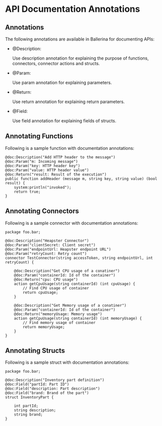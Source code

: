 # API Documentation Annotations

## Annotations

The following annotations are available in Ballerina for documenting APIs:

- @Description: 

    Use description annotation for explaining the purpose of functions, connectors, connector actions and structs.
       
- @Param:

    Use param annotation for explaining parameters.
    
- @Return:

    Use return annotation for explaining return parameters.

- @Field:

    Use field annotation for explaining fields of structs.
     
## Annotating Functions

Following is a sample function with documentation annotations:

````
@doc:Description("Add HTTP header to the message")
@doc:Param("m: Incoming message")
@doc:Param("key: HTTP header key")
@doc:Param("value: HTTP header value")
@doc:Return("result: Result of the execution")
public function addHeader (message m, string key, string value) (bool result) {
    system:println("invoked");
    return true;
}
````

## Annotating Connectors

Following is a sample connector with documentation annotations:

````
package foo.bar;

@doc:Description("Heapster Connector")
@doc:Param("clientSecret: Client secret")
@doc:Param("endpointUrl: Heapster endpoint URL")
@doc:Param("retryCount: Retry count")
connector TestConnector(string accessToken, string endpointUrl, int retryCount) {
    
    @doc:Description("Get CPU usage of a conatiner")
    @doc:Param("containerId: Id of the container")
    @doc:Return("cpu: CPU usage")
    action getCpuUsage(string containerId) (int cpuUsage) {
        // Find CPU usage of container
        return cpuUsage;
    }

    @doc:Description("Get Memory usage of a conatiner")
    @doc:Param("containerId: Id of the container")
    @doc:Return("memoryUsage: Memory usage")
    action getCpuUsage(string containerId) (int memoryUsage) {
        // Find memory usage of container
        return memoryUsage;
    }
}
````

## Annotating Structs

Following is a sample struct with documentation annotations:

````
package foo.bar;

@doc:Description("Inventory part definition")
@doc:Field("partId: Part ID")
@doc:Field("description: Part description")
@doc:Field("brand: Brand of the part")
struct InventoryPart {
    
    int partId;
    string description;
    string brand;
}
````